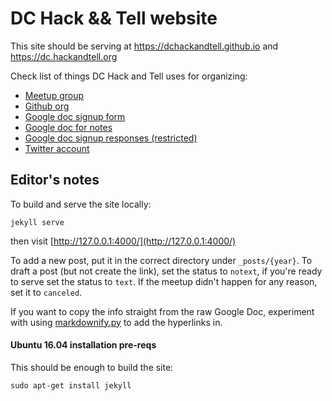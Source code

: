 # DC Hack && Tell website

This site should be serving at https://dchackandtell.github.io and https://dc.hackandtell.org


Check list of things DC Hack and Tell uses for organizing:


 * [Meetup group](https://www.meetup.com/DC-Hack-and-Tell/)
 * [Github org](https://github.com/dchackandtell)
 * [Google doc signup form](https://docs.google.com/forms/d/15F33kAQFgI825JECUI7uAqXrdgbr1dkjO0DRK4MOKq4/viewform)
  * [Google doc for notes](https://docs.google.com/document/d/1DM_qVHEGPNP-UzSGKNlee8lmroNqap4Fg4RgERxxTiY/edit) 
 * [Google doc signup responses (restricted)](https://docs.google.com/spreadsheets/d/1N7awYTEVZ5sbS7IE9H70vak8oXNs-2TZs86bSK7-am4/edit)
 * [Twitter account](https://twitter.com/dchackandtell)

## Editor's notes

To build and serve the site locally:

    jekyll serve

then visit [http://127.0.0.1:4000/](http://127.0.0.1:4000/)

To add a new post, put it in the correct directory under `_posts/{year}`.
To draft a post (but not create the link), set the status to `notext`, if you're
ready to serve set the status to `text`. If the meetup didn't happen for any reason, set it to `canceled`.

If you want to copy the info straight from the raw Google Doc, experiment with
using [markdownify.py](markdownify.py) to add the hyperlinks in.

#### Ubuntu 16.04 installation pre-reqs

This should be enough to build the site:

    sudo apt-get install jekyll
